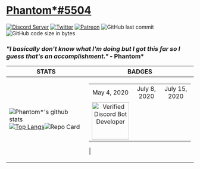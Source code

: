 # [Phantom*#5504](https://blueberry-hq.gq/)
[![Discord Server](https://discordapp.com/api/guilds/719644379618213888/widget.png)](https://discord.gg/qRYubTF)
[![Twitter](https://img.shields.io/twitter/follow/pm_botDeveloper?style=flat-square)](https://twitter.com/pm_botDeveloper)
[![Patreon](https://img.shields.io/badge/Donate-Patreon-%23F96854)](https://www.patreon.com/BlueBerryBot)
![GitHub last commit](https://img.shields.io/github/last-commit/PhantomDBD/PhantomDBD)
![GitHub code size in bytes](https://img.shields.io/github/languages/code-size/PhantomDBD/PhantomDBD)
### ***"I basically don't know what I'm doing but I got this far so I guess that's an accomplishment."*** - Phantom*
| STATS | BADGES |
|--|--|
| ![Phantom*'s github stats](https://github-readme-stats.vercel.app/api?username=PhantomDBD&count_private=true&show_icons=true&title_color=fff&icon_color=FF0092&text_color=9f9f9f&bg_color=151515) [![Top Langs](https://github-readme-stats.vercel.app/api/top-langs/?username=PhantomDBD&count_private=true&show_icons=true&title_color=fff&icon_color=FF0092&text_color=9f9f9f&bg_color=151515)](https://github.com/PhantomDBD/PhantomDBD)![Repo Card](https://github-readme-stats.vercel.app/api/pin?username=PhantomDBD&repo=rita&title_color=fff&icon_color=f9f9f9&text_color=9f9f9f&bg_color=151515) | <table><tr><td align='center'>May 4, 2020</td><td align='center'>July 8, 2020</td><td align='center'>July 15, 2020</td></tr><tr><td align='center'><img src="https://i.imgur.com/ESxmP39.jpeg" title="Verified Discord Bot Developer" width="100px"/>
|
